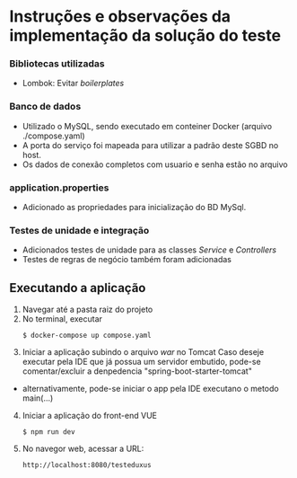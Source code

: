 # Instruções e observações da implementação da solução do teste

### Bibliotecas utilizadas
- Lombok: Evitar _boilerplates_

### Banco de dados
- Utilizado o MySQL, sendo executado em conteiner Docker (arquivo ./compose.yaml)
- A porta do serviço foi mapeada para utilizar a padrão deste SGBD no host.  
- Os dados de conexão completos com usuario e senha estão no arquivo 

### application.properties
- Adicionado as propriedades para inicialização do BD MySql.

### Testes de unidade e integração
- Adicionados testes de unidade para as classes _Service_ e _Controllers_
- Testes de regras de negócio também foram adicionadas

## Executando a aplicação

1. Navegar até a pasta raiz do projeto 
2. No terminal, executar
    ```
   $ docker-compose up compose.yaml
   ```
3. Iniciar a aplicação subindo o arquivo *war* no Tomcat
   Caso deseje executar pela IDE que já possua um servidor embutido, pode-se comentar/excluir a denpedencia "spring-boot-starter-tomcat"
- alternativamente, pode-se iniciar o app pela IDE executano o metodo main(...)
4. Iniciar a aplicação do front-end VUE
    ```
   $ npm run dev
   ```
5. No navegor web, acessar a URL:
   ```
   http://localhost:8080/testeduxus
   ```